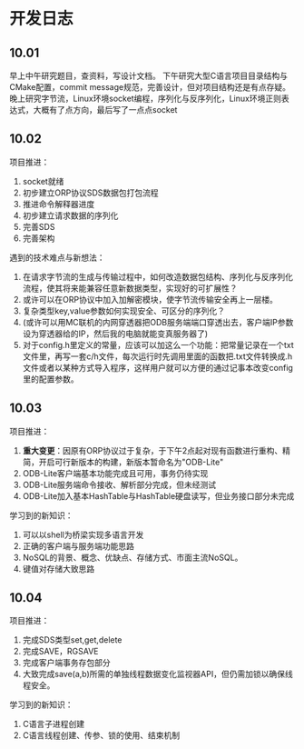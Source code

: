 # 开发日志

## 10.01

早上中午研究题目，查资料，写设计文档。
下午研究大型C语言项目目录结构与CMake配置，commit message规范，完善设计，但对项目结构还是有点存疑。
晚上研究字节流，Linux环境socket编程，序列化与反序列化，Linux环境正则表达式，大概有了点方向，最后写了一点点socket

## 10.02

项目推进：

1. socket就绪
2. 初步建立ORP协议SDS数据包打包流程
3. 推进命令解释器进度
4. 初步建立请求数据的序列化
5. 完善SDS
6. 完善架构

遇到的技术难点与新想法：

1. 在请求字节流的生成与传输过程中，如何改造数据包结构、序列化与反序列化流程，使其将来能兼容任意新数据类型，实现好的可扩展性？
2. 或许可以在ORP协议中加入加解密模块，使字节流传输安全再上一层楼。
3. 复杂类型key,value参数如何实现安全、可区分的序列化？
4. (或许可以用MC联机的内网穿透器把ODB服务端端口穿透出去，客户端IP参数设为穿透器给的IP，然后我的电脑就能变真服务器了)
5. 对于config.h里定义的常量，应该可以加这么一个功能：把常量记录在一个txt文件里，再写一套c/h文件，每次运行时先调用里面的函数把.txt文件转换成.h文件或者以某种方式导入程序，这样用户就可以方便的通过记事本改变config里的配置参数。

## 10.03

项目推进：

1. **重大变更**：因原有ORP协议过于复杂，于下午2点起对现有函数进行重构、精简，开启可行新版本的构建，新版本暂命名为"ODB-Lite"
2. ODB-Lite客户端基本功能完成且可用，事务仍待实现
3. ODB-Lite服务端命令接收、解析部分完成，但未经测试
4. ODB-Lite加入基本HashTable与HashTable硬盘读写，但业务接口部分未完成

学习到的新知识：

1. 可以以shell为桥梁实现多语言开发
2. 正确的客户端与服务端功能思路
3. NoSQL的背景、概念、优缺点、存储方式、市面主流NoSQL。
4. 键值对存储大致思路

## 10.04

项目推进：

1. 完成SDS类型set,get,delete
2. 完成SAVE，RGSAVE
3. 完成客户端事务存包部分
4. 大致完成save(a,b)所需的单独线程数据变化监视器API，但仍需加锁以确保线程安全。

学习到的新知识：

1. C语言子进程创建
2. C语言线程创建、传参、锁的使用、结束机制